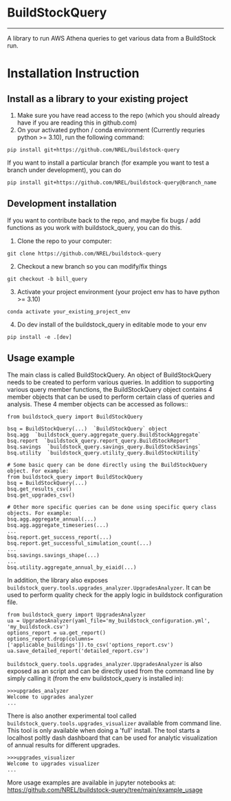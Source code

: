 # BuildStockQuery
- - - - - - - - -
A library to run AWS Athena queries to get various data from a BuildStock run. 

# Installation Instruction

## Install as a library to your existing project
1. Make sure you have read access to the repo (which you should already have if you are reading this in github.com)
2. On your activated python / conda environment (Currently requries python >= 3.10), run the following command:

`pip install git+https://github.com/NREL/buildstock-query`

If you want to install a particular branch (for example you want to test a branch under development), you can do

`pip install git+https://github.com/NREL/buildstock-query@branch_name`

## Development installation 
If you want to contribute back to the repo, and maybe fix bugs / add functions as you work with buildstock_query, you can do this.
1. Clone the repo to your computer: 

`git clone https://github.com/NREL/buildstock-query`

2. Checkout a new branch so you can modify/fix things

`git checkout -b bill_query`

3. Activate your project environment (your project env has to have python >= 3.10)

`conda activate your_existing_project_env`

4. Do dev install of the buildstock_query in editable mode to your env

`pip install -e .[dev]`



## Usage example
The main class is called BuildStockQuery.
An object of BuildStockQuery needs to be created to perform various queries. In addition to supporting various
query member functions, the BuildStockQuery object contains 4 member objects that can be used to perform certain
class of queries and analysis. These 4 member objects can be accessed as follows::

```
from buildstock_query import BuildStockQuery

bsq = BuildStockQuery(...)  `BuildStockQuery` object  
bsq.agg  `buildstock_query.aggregate_query.BuildStockAggregate`  
bsq.report  `buildstock_query.report_query.BuildStockReport`  
bsq.savings  `buildstock_query.savings_query.BuildStockSavings`  
bsq.utility  `buildstock_query.utility_query.BuildStockUtility` 
```

```
# Some basic query can be done directly using the BuildStockQuery object. For example:
from buildstock_query import BuildStockQuery 
bsq = BuildStockQuery(...)
bsq.get_results_csv()
bsq.get_upgrades_csv()

# Other more specific queries can be done using specific query class objects. For example:
bsq.agg.aggregate_annual(...)
bsq.agg.aggregate_timeseries(...)
...
bsq.report.get_success_report(...)
bsq.report.get_successful_simulation_count(...)
...
bsq.savings.savings_shape(...)
...
bsq.utility.aggregate_annual_by_eiaid(...)
```

In addition, the library also exposes `buildstock_query.tools.upgrades_analyzer.UpgradesAnalyzer`. It can be used to
perform quality check for the apply logic in buildstock configuration file.
```
from buildstock_query import UpgradesAnalyzer
ua = UpgradesAnalyzer(yaml_file='my_buildstock_configuration.yml', 'my_buildstock.csv')
options_report = ua.get_report()
options_report.drop(columns=['applicable_buildings']).to_csv('options_report.csv')
ua.save_detailed_report('detailed_report.csv')
```

`buildstock_query.tools.upgrades_analyzer.UpgradesAnalyzer` is also exposed as an script and can be directly used
from the command line by simply calling it (from the env buildstock_query is installed in):
```
>>>upgrades_analyzer
Welcome to upgrades analyzer
...
```

There is also another experimental tool called `buildstock_query.tools.upgrades_visualizer` available from command line.
This tool is only available when doing a 'full' install. The tool starts a localhost poltly dash dashboard that can be
used for analytic visualization of annual results for different upgrades.
```
>>>upgrades_visualizer
Welcome to upgrades visualizer
...

```
More usage examples are available in jupyter notebooks at: https://github.com/NREL/buildstock-query/tree/main/example_usage

